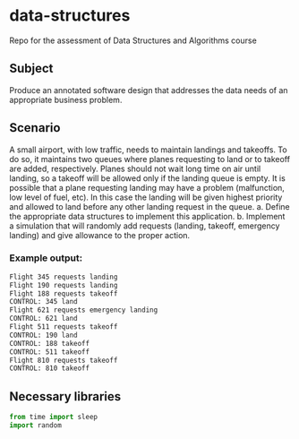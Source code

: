 # data-structures
Repo for the assessment of Data Structures and Algorithms course 

## Subject

Produce an annotated software design that addresses the data
needs of an appropriate business problem.

## Scenario

A small airport, with low traffic, needs to maintain landings and takeoffs. To do so, it
maintains two queues where planes requesting to land or to takeoff are added,
respectively.
Planes should not wait long time on air until landing, so a takeoff will be allowed only if
the landing queue is empty.
It is possible that a plane requesting landing may have a problem (malfunction, low
level of fuel, etc). In this case the landing will be given highest priority and allowed to
land before any other landing request in the queue.
  a. Define the appropriate data structures to implement this application.
  b. Implement a simulation that will randomly add requests (landing, takeoff,
     emergency landing) and give allowance to the proper action.

### Example output:

```bash
Flight 345 requests landing
Flight 190 requests landing
Flight 188 requests takeoff
CONTROL: 345 land
Flight 621 requests emergency landing
CONTROL: 621 land
Flight 511 requests takeoff
CONTROL: 190 land
CONTROL: 188 takeoff
CONTROL: 511 takeoff
Flight 810 requests takeoff
CONTROL: 810 takeoff
```


## Necessary libraries

```python
from time import sleep
import random
```

